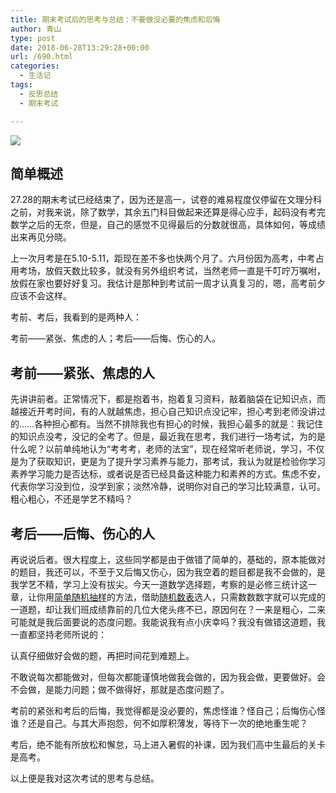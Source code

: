 ```yaml
---
title: 期末考试后的思考与总结：不要做没必要的焦虑和后悔
author: 青山
type: post
date: 2018-06-28T13:29:28+00:00
url: /690.html
categories:
  - 生活记
tags:
  - 反思总结
  - 期末考试

---
```

![](https://yinji-1253682336.cos.ap-guangzhou.myqcloud.com/2018/06/timg-1.jpg)

## 简单概述

27.28的期末考试已经结束了，因为还是高一，试卷的难易程度仅停留在文理分科之前，对我来说，除了数学，其余五门科目做起来还算是得心应手，起码没有考完数学之后的无奈，但是，自己的感觉不见得最后的分数就很高，具体如何，等成绩出来再见分晓。

上一次月考是在5.10-5.11，距现在差不多也快两个月了。六月份因为高考，中考占用考场，放假天数比较多，就没有另外组织考试，当然老师一直是千叮咛万嘱咐，放假在家也要好好复习。我估计是那种到考试前一周才认真复习的，嗯，高考前夕应该不会这样。

考前、考后，我看到的是两种人：

考前——紧张、焦虑的人；考后——后悔、伤心的人。

## 考前——紧张、焦虑的人

先讲讲前者。正常情况下，都是抱着书，抱着复习资料，敲着脑袋在记知识点，而越接近开考时间，有的人就越焦虑，担心自己知识点没记牢，担心考到老师没讲过的……各种担心都有。当然不排除我也有担心的时候，我担心最多的就是：我记住的知识点没考，没记的全考了。但是，最近我在思考，我们进行一场考试，为的是什么呢？以前单纯地认为“考考考，老师的法宝”，现在经常听老师说，学习，不仅是为了获取知识，更是为了提升学习素养与能力，那考试，我认为就是检验你学习素养学习能力是否达标，或者说是否已经具备这种能力和素养的方式。焦虑不安，代表你学习没到位，没学到家；淡然冷静，说明你对自己的学习比较满意，认可。粗心粗心，不还是学艺不精吗？

## 考后——后悔、伤心的人

再说说后者。很大程度上，这些同学都是由于做错了简单的，基础的，原本能做对的题目，我还可以，不至于又后悔又伤心，因为我空着的题目都是我不会做的，是我学艺不精，学习上没有拔尖。今天一道数学选择题，考察的是必修三统计这一章，让你用[简单随机抽样][1]的方法，借助[随机数表][2]选人，只需数数数字就可以完成的一道题，却让我们班成绩靠前的几位大佬头疼不已，原因何在？一来是粗心，二来可能就是我后面要说的态度问题。我能说我有点小庆幸吗？我没有做错这道题，我一直都坚持老师所说的：

认真仔细做好会做的题，再把时间花到难题上。

不敢说每次都能做对，但每次都能谨慎地做我会做的，因为我会做，更要做好。会不会做，是能力问题；做不做得好，那就是态度问题了。

考前的紧张和考后的后悔，我觉得都是没必要的，焦虑怪谁？怪自己；后悔伤心怪谁？还是自己。与其大声抱怨，何不如厚积薄发，等待下一次的绝地重生呢？

考后，绝不能有所放松和懈怠，马上进入暑假的补课，因为我们高中生最后的关卡是高考。

以上便是我对这次考试的思考与总结。

 [1]: https://baike.baidu.com/item/简单随机抽样/4773050?fr=aladdin
 [2]: https://baike.baidu.com/item/随机数表/4297761?fr=aladdin